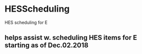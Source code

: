 # HESScheduling
HES scheduling for E

helps assist w. scheduling HES items for E
starting as of Dec.02.2018
------------------------------------------------
